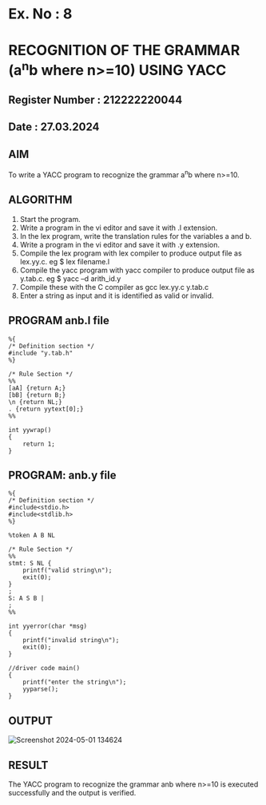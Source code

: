 # Ex. No : 8	
# RECOGNITION OF THE GRAMMAR (a<sup>n</sup>b where n>=10) USING YACC
## Register Number : 212222220044
## Date : 27.03.2024

## AIM   
To write a YACC program to recognize the grammar a<sup>n</sup>b where n>=10.

## ALGORITHM
1.	Start the program.
2.	Write a program in the vi editor and save it with .l extension.
3.	In the lex program, write the translation rules for the variables a and b.
4.	Write a program in the vi editor and save it with .y extension.
5.	Compile the lex program with lex compiler to produce output file as lex.yy.c. eg $ lex filename.l
6.	Compile the yacc program with yacc compiler to produce output file as y.tab.c. eg $ yacc –d arith_id.y
7.	Compile these with the C compiler as gcc lex.yy.c y.tab.c
8.	Enter a string as input and it is identified as valid or invalid.
 
## PROGRAM anb.l file
```
%{
/* Definition section */
#include "y.tab.h"
%}

/* Rule Section */
%%
[aA] {return A;}
[bB] {return B;}
\n {return NL;}
. {return yytext[0];}
%%

int yywrap()
{
    return 1;
}
```
## PROGRAM: anb.y file
```
%{
/* Definition section */
#include<stdio.h>
#include<stdlib.h>
%}

%token A B NL

/* Rule Section */
%%
stmt: S NL { 
    printf("valid string\n");
    exit(0); 
}
;
S: A S B |
;
%%

int yyerror(char *msg)
{
    printf("invalid string\n"); 
    exit(0);
}

//driver code main()
{
    printf("enter the string\n"); 
    yyparse();
}
```
## OUTPUT 
![Screenshot 2024-05-01 134624](https://github.com/22003197/19CS409-Compiler-Design-Lab/assets/124332243/d4637b54-eba8-402c-9506-7149026efb54)

## RESULT
The YACC program to recognize the grammar anb where n>=10 is executed successfully and the output is verified.

